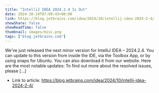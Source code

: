 ```yaml
---
title: "IntelliJ IDEA 2024.2.4 Is Out"
date: 2024-10-24T07:09:43+00:00
link: https://blog.jetbrains.com/idea/2024/10/intellij-idea-2024-2-4/
showShare: false
showReadTime: false
thumbnail: images/misc.png
tags: ["blog.jetbrains.com"]
---
```

We’ve just released the next minor version for IntelliJ IDEA – 2024.2.4. You can update to this version from inside the IDE, via the Toolbox App, or by using snaps for Ubuntu. You can also download it from our website. Here are the most notable updates: To find out more about the resolved issues, please […]

- Link to article: https://blog.jetbrains.com/idea/2024/10/intellij-idea-2024-2-4/